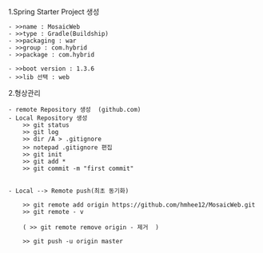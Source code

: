 1.Spring Starter Project 생성
	
	- >>name : MosaicWeb
	- >>type : Gradle(Buildship)
	- >>packaging : war 
	- >>group : com.hybrid
	- >>package : com.hybrid
	
	- >>boot version : 1.3.6
	- >>lib 선택 : web

2.형상관리 	
	
	- remote Repository 생성  (github.com) 
	- Local Repository 생성
		>> git status
		>> git log
		>> dir /A > .gitignore 
		>> notepad .gitignore 편집 
		>> git init
		>> git add * 
		>> git commit -m "first commit"
		
		
	- Local --> Remote push(최초 동기화)

		>> git remote add origin https://github.com/hmhee12/MosaicWeb.git	
		>> git remote - v 	

		( >> git remote remove origin - 제거  )
	
		>> git push -u origin master	
		
		
	